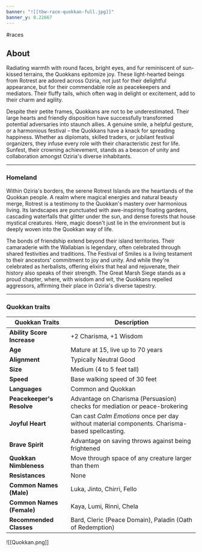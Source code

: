 ```yaml
---
banner: "![[tbw-race-quokkan-full.jpg]]"
banner_y: 0.22667
---
```

#races

## About

Radiating warmth with round faces, bright eyes, and fur reminiscent of sun-kissed terrains, the Quokkans epitomize joy. These light-hearted beings from Rotrest are adored across Oziria, not just for their delightful appearance, but for their commendable role as peacekeepers and mediators. Their fluffy tails, which often wag in delight or excitement, add to their charm and agility.

Despite their petite frames, Quokkans are not to be underestimated. Their large hearts and friendly disposition have successfully transformed potential adversaries into staunch allies. A genuine smile, a helpful gesture, or a harmonious festival – the Quokkans have a knack for spreading happiness. Whether as diplomats, skilled traders, or jubilant festival organizers, they infuse every role with their characteristic zest for life. Sunfest, their crowning achievement, stands as a beacon of unity and collaboration amongst Oziria's diverse inhabitants.

-----
### Homeland

Within Oziria's borders, the serene Rotrest Islands are the heartlands of the Quokkan people. A realm where magical energies and natural beauty merge, Rotrest is a testimony to the Quokkan's mastery over harmonious living. Its landscapes are punctuated with awe-inspiring floating gardens, cascading waterfalls that glitter under the sun, and dense forests that house mystical creatures. Here, magic doesn't just lie in the environment but is deeply woven into the Quokkan way of life.

The bonds of friendship extend beyond their island territories. Their camaraderie with the Wallabian is legendary, often celebrated through shared festivities and traditions. The Festival of Smiles is a living testament to their ancestors' commitment to joy and unity. And while they're celebrated as herbalists, offering elixirs that heal and rejuvenate, their history also speaks of their strength. The Great Marsh Siege stands as a proud chapter, where, with wisdom and wit, the Quokkans repelled aggressors, affirming their place in Oziria's diverse tapestry.

-----
### Quokkan traits

| **Quokkan Traits**         | **Description**                                                                                 |
| -------------------------- | ----------------------------------------------------------------------------------------------- |
| **Ability Score Increase** | +2 Charisma, +1 Wisdom                                                                          |
| **Age**                    | Mature at 15, live up to 70 years                                                               |
| **Alignment**              | Typically Neutral Good                                                                          |
| **Size**                   | Medium (4 to 5 feet tall)                                                                       |
| **Speed**                  | Base walking speed of 30 feet                                                                   |
| **Languages**              | Common and Quokkan                                                                              |
| **Peacekeeper's Resolve**  | Advantage on Charisma (Persuasion) checks for mediation or peace-brokering                      |
| **Joyful Heart**           | Can cast _Calm Emotions_ once per day without material components. Charisma-based spellcasting. |
| **Brave Spirit**           | Advantage on saving throws against being frightened                                             |
| **Quokkan Nimbleness**     | Move through space of any creature larger than them                                             |
| **Resistances**            | None                                                                                            |
| **Common Names (Male)**    | Luka, Jinto, Chirri, Fello                                                                      |
| **Common Names (Female)**  | Kaya, Lumi, Rinni, Chela                                                                        |
| **Recommended Classes**    | Bard, Cleric (Peace Domain), Paladin (Oath of Redemption)                                       |

![[Quokkan.png]]